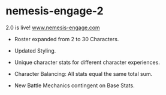 # nemesis-engage-2

2.0 is live! www.nemesis-engage.com

- Roster expanded from 2 to 30 Characters.

- Updated Styling.

- Unique character stats for different character experiences.

- Character Balancing: All stats equal the same total sum.

- New Battle Mechanics contingent on Base Stats.